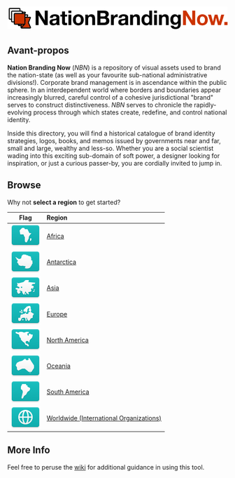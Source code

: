 # ![Nation Branding Now](https://github.com/apapenheim/nation-branding-now/blob/master/images/nbn_logo.svg?raw=true)

## Avant-propos

**Nation Branding Now** (*NBN*) is a repository of visual assets used to brand the nation-state (as well as your favourite sub-national administrative divisions!). Corporate brand management is in ascendance within the public sphere. In an interdependent world where borders and boundaries appear increasingly blurred, careful control of a cohesive jurisdictional "brand" serves to construct distinctiveness. *NBN* serves to chronicle the rapidly-evolving process through which states create, redefine, and control national identity.

Inside this directory, you will find a historical catalogue of brand identity strategies, logos, books, and memos issued by governments near and far, small and large, wealthy and less-so. Whether you are a social scientist wading into this exciting sub-domain of soft power, a designer looking for inspiration, or just a curious passer-by, you are cordially invited to jump in.

## Browse

Why not **select a region** to get started?

| Flag                                     | Region                                                  |
| :--------------------------------------: | :------------------------------------------------------ |
| ![AF](images/FlagKit/AF@3x.png?raw=true) | [Africa](AF/README.md)                                  |
| ![AN](images/FlagKit/AN@3x.png?raw=true) | [Antarctica](AN/README.md)                              |
| ![AS](images/FlagKit/AS@3x.png?raw=true) | [Asia](AS/README.md)                                    |
| ![EU](images/FlagKit/EU@3x.png?raw=true) | [Europe](EU/README.md)                                  |
| ![NA](images/FlagKit/NA@3x.png?raw=true) | [North America](NA/README.md)                           |
| ![OC](images/FlagKit/OC@3x.png?raw=true) | [Oceania](OC/README.md)                                 |
| ![SA](images/FlagKit/SA@3x.png?raw=true) | [South America](SA/README.md)                           |
| ![WW](images/FlagKit/WW@3x.png?raw=true) | [Worldwide (International Organizations)](WW/README.md) |

## More Info

Feel free to peruse the [wiki](https://github.com/apapenheim/nation-branding-now/wiki) for additional guidance in using this tool.